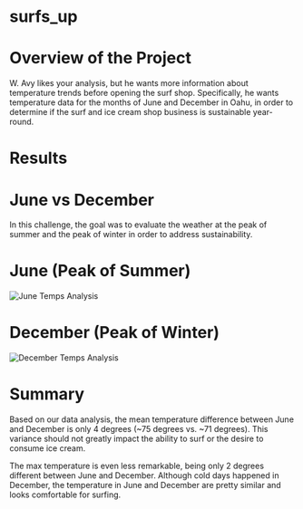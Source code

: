 # surfs_up

# Overview of the Project

W. Avy likes your analysis, but he wants more information about temperature trends before opening the surf shop. Specifically, he wants temperature data for the months of June and December in Oahu, in order to determine if the surf and ice cream shop business is sustainable year-round.

# Results


# June vs December


In this challenge, the goal was to evaluate the weather at the peak of summer and the peak of winter in order to address sustainability.

# June (Peak of Summer)

![June Temps Analysis](https://user-images.githubusercontent.com/101373142/167982616-839553dd-171a-42d3-a012-dc29648e9da9.png)



# December (Peak of Winter)



![December Temps Analysis](https://user-images.githubusercontent.com/101373142/167982628-040256af-a9c8-4422-b8ae-21bed3cc7f97.png)



# Summary
Based on our data analysis, the mean temperature difference between June and December is only 4 degrees (~75 degrees vs. ~71 degrees). This variance should not greatly impact the ability to surf or the desire to consume ice cream.

The max temperature is even less remarkable, being only 2 degrees different between June and December.  Although cold days happened in December, the temperature in June and December are pretty similar and looks comfortable for surfing.
